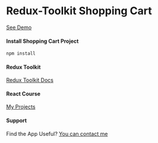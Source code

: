 # Redux-Toolkit Shopping Cart

[See Demo](https://alexsmik.github.io/products)

#### Install Shopping Cart Project

```sh
npm install
```

#### Redux Toolkit

[Redux Toolkit Docs](https://redux-toolkit.js.org/introduction/getting-started)

#### React Course

[My Projects](https://alexsmik.github.io/)

#### Support

Find the App Useful? [You can contact me](https://alexsmik.github.io/contact)
